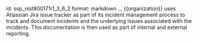 id: ssp_nist800171r1_3_6_2
format: markdown
...
{{organization}} uses Atlassian Jira issue tracker as part of its incident management process to track and document incidents and the underlying issues associated with the incidents. This documentation is then used as part of internal and external reporting.

